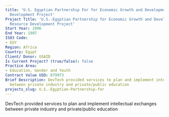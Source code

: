 ```yaml
---
title: 'U.S. Egyptian Partnership For for Economic Growth and Development: Human Resource
  Development Project'
Project Title: 'U.S.-Egyptian Partnership for Economic Growth and Development: Human
  Resource Development Project'
Start Year: 1996
End Year: 1997
ISO3 Code:
- EGY
Region: Africa
Country: Egypt
Client/ Donor: USAID
Is Current Project? (true/false): false
Practice Area:
- Education, Gender and Youth
Contract Value USD: 879973
Brief Description: DevTech provided services to plan and implement intellectual exchanges
  between private industry and private/public education
projects_slug: U.S.-Egyptian-Partnership-for
---
```


DevTech provided services to plan and implement intellectual exchanges between private industry and private/public education